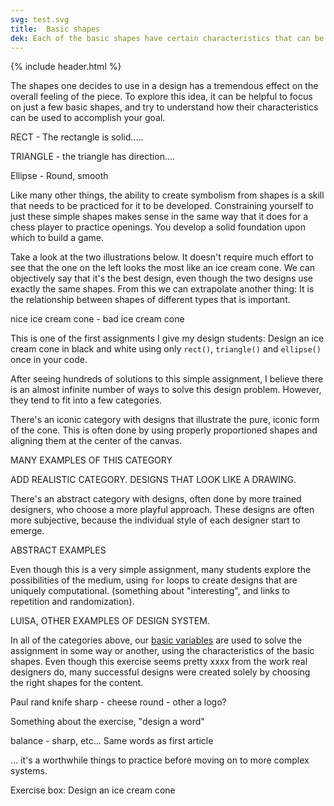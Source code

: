 ```yaml
---
svg: test.svg
title:  Basic shapes
dek: Each of the basic shapes have certain characteristics that can be used to create meaningful relationships. Learning to use them properly is a must for aspiring designers.
---
```


{% include header.html %}

The shapes one decides to use in a design has a tremendous effect on the overall feeling of the piece. To explore this idea, it can be helpful to focus on just a few basic shapes, and try to understand how their characteristics can be used to accomplish your goal.

RECT - The rectangle is solid.....

TRIANGLE - the triangle has direction....

Ellipse - Round, smooth

Like many other things, the ability to create symbolism from shapes is a skill that needs to be practiced for it to be developed. Constraining yourself to just these simple shapes makes sense in the same way that it does for a chess player to practice openings. You develop a solid foundation upon which to build a game.

Take a look at the two illustrations below. It doesn't require much effort to see that the one on the left looks the most like an ice cream cone. We can objectively say that it's the best design, even though the two designs use exactly the same shapes. From this we can extrapolate another thing: It is the relationship between shapes of different types that is important.

nice ice cream cone - bad ice cream cone

This is one of the first assignments I give my design students: Design an ice cream cone in black and white using only `rect()`, `triangle()` and `ellipse()` once in your code.

After seeing hundreds of solutions to this simple assignment, I believe there is an almost infinite number of ways to solve this design problem. However, they tend to fit into a few categories.

There's an iconic category with designs that illustrate the pure, iconic form of the cone. This is often done by using properly proportioned shapes and aligning them at the center of the canvas.

MANY EXAMPLES OF THIS CATEGORY

ADD REALISTIC CATEGORY. DESIGNS THAT LOOK LIKE A DRAWING.

There's an abstract category with designs, often done by more trained designers, who choose a more playful approach. These designs are often more subjective, because the individual style of each designer start to emerge.

ABSTRACT EXAMPLES

Even though this is a very simple assignment, many students explore the possibilities of the medium, using `for` loops to create designs that are uniquely computational. (something about "interesting", and links to repetition and randomization).

LUISA, OTHER EXAMPLES OF DESIGN SYSTEM.

In all of the categories above, our [basic variables](#) are used to solve the assignment in some way or another, using the characteristics of the basic shapes. Even though this exercise seems pretty xxxx from the work real designers do, many successful designs were created solely by choosing the right shapes for the content.

Paul rand knife sharp - cheese round - other a logo?

Something about the exercise, "design a word"

balance - sharp, etc... Same words as first article

... it's a worthwhile things to practice before moving on to more complex systems.

Exercise box: Design an ice cream cone

